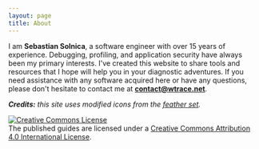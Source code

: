 ```yaml
---
layout: page
title: About
---
```


I am **Sebastian Solnica**, a software engineer with over 15 years of experience. Debugging, profiling, and application security have always been my primary interests. I've created this website to share tools and resources that I hope will help you in your diagnostic adventures. If you need assistance with any software acquired here or have any questions, please don't hesitate to contact me at **contact@wtrace.net**.

<p class="credits">
<em><strong>Credits:</strong> this site uses modified icons from the <a href="https://github.com/feathericons/feather">feather set</a>.</em>
</p>

<p class="credits">
<a rel="license" href="http://creativecommons.org/licenses/by/4.0/"><img alt="Creative Commons License" style="border-width:0" src="https://i.creativecommons.org/l/by/4.0/88x31.png"></a><br>The published guides are licensed under a <a rel="license" href="http://creativecommons.org/licenses/by/4.0/">Creative Commons Attribution 4.0 International License</a>.
</p>